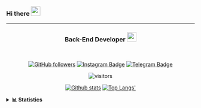 ### Hi there <img height="25" width="25"  src="https://camo.githubusercontent.com/35d3d11359a49bf12aebb834cc13fd81b95eff4e/68747470733a2f2f6d656469612e67697068792e636f6d2f6d656469612f6876524a434c467a6361737252346961377a2f67697068792e676966">

<hr>

<div align="center">
  
### Back-End Developer <img height="25" src="https://camo.githubusercontent.com/40dff491d4e8123af55298ef908faedb66c463e5/68747470733a2f2f6d656469612e67697068792e636f6d2f6d656469612f57556c706c634d704f43456d5447427442572f67697068792e676966">
 
</div>

<br>

<div align="center">

[![GitHub followers](https://img.shields.io/github/followers/hanifazzuhdi?label=Follow&style=social)](https://github.com/hanifazzuhdi/?tab=follow) 
[![Instagram Badge](https://img.shields.io/badge/-hanifazzuhdi-blue?style=social&logo=Instagram&link=https://www.instagram.com/hnfhanif52/)](https://www.instagram.com/hnfhanif52/)
[![Telegram Badge](https://img.shields.io/badge/-hanifazzuhdi-blue?style=social&logo=telegram&link=https://www.t.me/hanif0198/)](https://www.t.me/hanif0198/) 

![visitors](https://visitor-badge.glitch.me/badge?page_id=hanifazzuhdi.hanifazzuhdi)

[![Github stats](https://github-readme-stats.vercel.app/api?username=hanifazzuhdi&count_private=true&title_color=333&text_color=777&show_icons=true&icon_color=333&line_height=20px)](https://github.com/hanifazzuhdi)
[![Top Langs'](https://github-readme-stats.vercel.app/api/top-langs/?username=hanifazzuhdi&layout=compact)](https://github.com/hanifazzuhdi) 

 </div>
 
<details>
  <summary><b> 📊 Statistics </b></summary>
  
  <br/>
  
  <!--START_SECTION:waka-->
![Lines of code](https://img.shields.io/badge/From%20Hello%20World%20I%27ve%20Written-6.0%20million%20lines%20of%20code-blue)

**🐱 My Github Data** 

> 🏆 412 Contributions in the Year 2021
 > 
> 📦 226.7 kB Used in Github's Storage 
 > 
> 🚫 Not Opted to Hire
 > 
> 📜 20 Public Repositories 
 > 
> 🔑 15 Private Repositories  
 > 
**I'm an Early 🐤** 

```text
🌞 Morning    273 commits    ██████████░░░░░░░░░░░░░░░   42.26% 
🌆 Daytime    223 commits    ████████░░░░░░░░░░░░░░░░░   34.52% 
🌃 Evening    118 commits    ████░░░░░░░░░░░░░░░░░░░░░   18.27% 
🌙 Night      32 commits     █░░░░░░░░░░░░░░░░░░░░░░░░   4.95%

```
📅 **I'm Most Productive on Tuesday** 

```text
Monday       81 commits     ███░░░░░░░░░░░░░░░░░░░░░░   12.54% 
Tuesday      121 commits    ████░░░░░░░░░░░░░░░░░░░░░   18.73% 
Wednesday    94 commits     ███░░░░░░░░░░░░░░░░░░░░░░   14.55% 
Thursday     115 commits    ████░░░░░░░░░░░░░░░░░░░░░   17.8% 
Friday       83 commits     ███░░░░░░░░░░░░░░░░░░░░░░   12.85% 
Saturday     85 commits     ███░░░░░░░░░░░░░░░░░░░░░░   13.16% 
Sunday       67 commits     ██░░░░░░░░░░░░░░░░░░░░░░░   10.37%

```


📊 **This Week I Spent My Time On** 

```text
⌚︎ Time Zone: Asia/Jakarta

💬 Programming Languages: 
Blade Template           34 hrs 46 mins      ███████████░░░░░░░░░░░░░░   46.62% 
PHP                      28 hrs 52 mins      █████████░░░░░░░░░░░░░░░░   38.7% 
SCSS                     4 hrs 32 mins       █░░░░░░░░░░░░░░░░░░░░░░░░   6.09% 
CSS                      2 hrs 31 mins       ░░░░░░░░░░░░░░░░░░░░░░░░░   3.39% 
HTML                     1 hr 57 mins        ░░░░░░░░░░░░░░░░░░░░░░░░░   2.63%

🔥 Editors: 
VS Code                  62 hrs 10 mins      ████████████████████░░░░░   83.37% 
PhpStorm                 12 hrs 24 mins      ████░░░░░░░░░░░░░░░░░░░░░   16.63%

💻 Operating System: 
Mac                      74 hrs 35 mins      █████████████████████████   100.0%

```


<!--END_SECTION:waka-->
</details>
